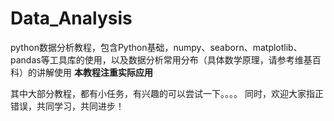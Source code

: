 # Data_Analysis
python数据分析教程，包含Python基础，numpy、seaborn、matplotlib、pandas等工具库的使用，以及数据分析常用分布（具体数学原理，请参考维基百科）的讲解使用
<strong>本教程注重实际应用</strong>

其中大部分教程，都有小任务，有兴趣的可以尝试一下。。。。
同时，欢迎大家指正错误，共同学习，共同进步！
